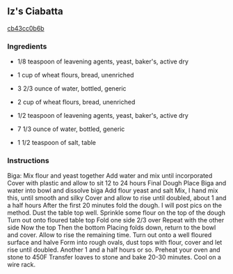 ## Iz's Ciabatta

[cb43cc0b6b](https://cookpad.com/us/recipes/357101-izs-ciabatta)

### Ingredients

 - 1/8 teaspoon of leavening agents, yeast, baker's, active dry

 - 1 cup of wheat flours, bread, unenriched

 - 3 2/3 ounce of water, bottled, generic

 - 2 cup of wheat flours, bread, unenriched

 - 1/2 teaspoon of leavening agents, yeast, baker's, active dry

 - 7 1/3 ounce of water, bottled, generic

 - 1 1/2 teaspoon of salt, table

### Instructions

Biga: Mix flour and yeast together Add water and mix until incorporated Cover with plastic and allow to sit 12 to 24 hours Final Dough Place Biga and water into bowl and dissolve biga Add flour yeast and salt Mix, I hand mix this, until smooth and silky Cover and allow to rise until doubled, about 1 and a half hours After the first 20 minutes fold the dough. I will post pics on the method. Dust the table top well. Sprinkle some flour on the top of the dough Turn out onto floured table top Fold one side 2/3 over Repeat with the other side Now the top Then the bottom Placing folds down, return to the bowl and cover. Allow to rise the remaining time. Turn out onto a well floured surface and halve Form into rough ovals, dust tops with flour, cover and let rise until doubled. Another 1 and a half hours or so. Preheat your oven and stone to 450F Transfer loaves to stone and bake 20-30 minutes. Cool on a wire rack.
